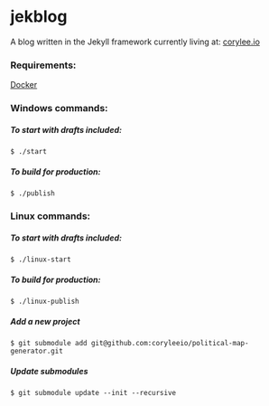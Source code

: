 # jekblog
A blog written in the Jekyll framework currently living at: [corylee.io](http://corylee.io)

### Requirements: 
[Docker](https://www.docker.com/docker-toolbox)

### Windows commands:
##### To start with drafts included:
`$ ./start`

##### To build for production:
`$ ./publish`

### Linux commands:
##### To start with drafts included:
`$ ./linux-start`

##### To build for production:
`$ ./linux-publish`


##### Add a new project
`$ git submodule add git@github.com:coryleeio/political-map-generator.git`

##### Update submodules
`$ git submodule update --init --recursive`